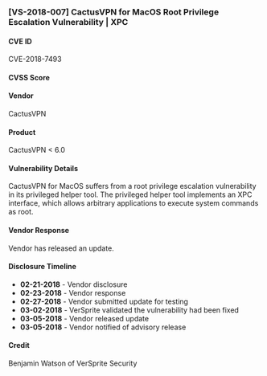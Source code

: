 ### [VS-2018-007] CactusVPN for MacOS Root Privilege Escalation Vulnerability | XPC

#### CVE ID
CVE-2018-7493

#### CVSS Score

#### Vendor
CactusVPN

#### Product
CactusVPN < 6.0

#### Vulnerability Details
CactusVPN for MacOS suffers from a root privilege escalation vulnerability in its privileged helper tool.  The privileged helper tool implements an XPC interface, which allows arbitrary applications to execute system commands as root.

#### Vendor Response
Vendor has released an update.
 
#### Disclosure Timeline

* **02-21-2018** - Vendor disclosure		
* **02-23-2018** - Vendor response		
* **02-27-2018** - Vendor submitted update for testing		
* **03-02-2018** - VerSprite validated the vulnerability had been fixed
* **03-05-2018** - Vendor released update		
* **03-05-2018** - Vendor notified of advisory release	

#### Credit
Benjamin Watson of VerSprite Security
